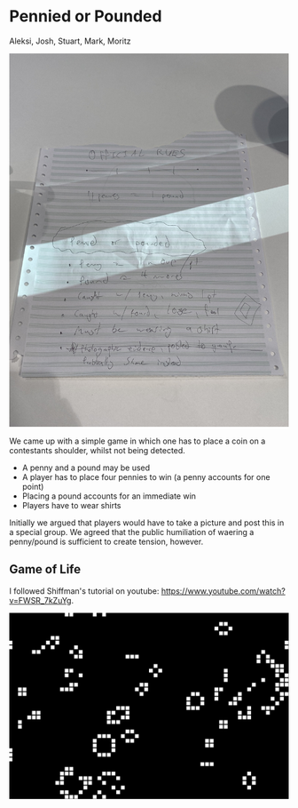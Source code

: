 # Pennied or Pounded

Aleksi, Josh, Stuart, Mark, Moritz

![Image](img.jpeg)

We came up with a simple game in which one has to place a coin on a contestants shoulder, whilst not being detected.

- A penny and a pound may be used
- A player has to place four pennies to win (a penny accounts for one point)
- Placing a pound accounts for an immediate win
- Players have to wear shirts

Initially we argued that players would have to take a picture and post this in a special group. We agreed that the public humiliation of waering a penny/pound is sufficient to create tension, however.

## Game of Life

I followed Shiffman's tutorial on youtube: https://www.youtube.com/watch?v=FWSR_7kZuYg.

![Image](screenshot.png)
